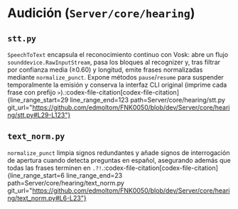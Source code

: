# Audición (`Server/core/hearing`)

## `stt.py`

`SpeechToText` encapsula el reconocimiento continuo con Vosk: abre un flujo `sounddevice.RawInputStream`, pasa los bloques al recognizer y, tras filtrar por confianza media (≥0.60) y longitud, emite frases normalizadas mediante `normalize_punct`. Expone métodos `pause`/`resume` para suspender temporalmente la emisión y conserva la interfaz CLI original (imprime cada frase con prefijo `>`).​:codex-file-citation[codex-file-citation]{line_range_start=29 line_range_end=123 path=Server/core/hearing/stt.py git_url="https://github.com/edmoltom/FNK0050/blob/dev/Server/core/hearing/stt.py#L29-L123"}​

## `text_norm.py`

`normalize_punct` limpia signos redundantes y añade signos de interrogación de apertura cuando detecta preguntas en español, asegurando además que todas las frases terminen en `.?!`.​:codex-file-citation[codex-file-citation]{line_range_start=6 line_range_end=23 path=Server/core/hearing/text_norm.py git_url="https://github.com/edmoltom/FNK0050/blob/dev/Server/core/hearing/text_norm.py#L6-L23"}​

